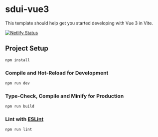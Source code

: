 # sdui-vue3

This template should help get you started developing with Vue 3 in Vite.

[![Netlify Status](https://api.netlify.com/api/v1/badges/b43b5f20-042c-4a76-820b-7b8be3dc703e/deploy-status)](https://app.netlify.com/sites/gallant-franklin-4c453f/deploys)

## Project Setup

```sh
npm install
```

### Compile and Hot-Reload for Development

```sh
npm run dev
```

### Type-Check, Compile and Minify for Production

```sh
npm run build
```

### Lint with [ESLint](https://eslint.org/)

```sh
npm run lint
```
